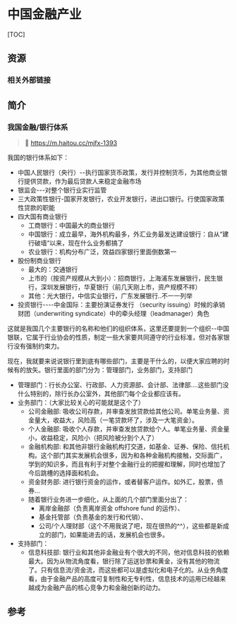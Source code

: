# 中国金融产业

[TOC]



## 资源
### 相关外部链接



## 简介

### 我国金融/银行体系
> 🔗 https://m.haitou.cc/mjfx-1393

我国的银行体系如下：
- 中国人民银行（央行）--执行国家货币政策，发行并控制货币，为其他商业银行提供贷款，作为最后贷款人来稳定金融市场
- 银监会---对整个银行业实行监管
- 三大政策性银行-国家开发银行，农业开发银行，进出口银行。行使国家政策性贷款的职能
- 四大国有商业银行
	- 工商银行：中国最大的商业银行
	- 中国银行：成立最早，海外机构最多，外汇业务最发达建设银行：自从“建行破墙“以来，现在什么业务都搞了
	- 农业银行：机构分布广泛，效益四家银行里面倒数第一
- 股份制商业银行
	- 最大的：交通银行
	- 上市的（按资产规模从大到小）：招商银行，上海浦东发展银行，民生银行，深圳发展银行，华夏银行（前几天刚上市，资产规模不祥）
	- 其他：光大银行，中信实业银行，广东发展银行..不一一列举
- 投资银行----中金国际：主要扮演证券发行 （security issuing）时候的承销财团（underwriting syndicate）中的牵头经理（leadmanager）角色

这就是我国几个主要银行的名称和他们的组织体系，这里还要提到一个组织--中国银联，它属于行业协会的性质，制定一些大家要共同遵守的行业标准，但对各家银行没有强制约束力。

现在，我就要来说说银行里到底有哪些部门，主要是干什么的，以便大家应聘的时候有的放矢。银行里面的部门分为：管理部门，业务部门，支持部门
- 管理部门：行长办公室、行政部、人力资源部、会计部、法律部….这些部门没什么特别的，除行长办公室外，其他部门每个企业都应该有。
- 业务部门：（大家比较关心的可能就是这个了）
	- 公司金融部: 吸收公司存款，并审查发放贷款给其他公司。单笔业务量、资金量大，收益大，风险高（一笔贷款坏了，涉及一大笔资金）。
	- 个人金融部: 吸收个人存款，并审查发放贷款给个人。单笔业务量、资金量小，收益稳定，风险小（把风险被分到个人了）
	- 金融机构部: 和其他非银行金融机构打交道，如基金、证券、保险、信托机构。这个部门其实发展机会很多，因为和各种金融机构接触，交际面广，学到的知识多，而且有利于对整个金融行业的把握和理解，同时也增加了今后跳槽的选择面和机会。
	- 资金财务部: 进行银行资金的运作，或者替客户运作。如外汇，股票，债券... 
	- 随着银行业务进一步细化，从上面的几个部门里面分出了：
		- 离岸金融部（负责离岸资金 offshore fund 的运作）、
		- 基金托管部（负责基金的发行和代销）、
		- 公司/个人理财部（这个不用我说了吧，现在很热的^^），这些都是新成立的部门，如果能进去的话，发展机会也很多。
- 支持部门：
	- 信息科技部: 银行业和其他非金融业有个很大的不同，他对信息科技的依赖最大。因为从物流角度看，银行除了运送钞票和黄金，没有其他的物流了。只有信息流/资金流，而这些都可以是虚拟化和电子化的。从业务角度看，由于金融产品的高度可复制性和无专利性，信息技术的运用已经越来越成为金融产品的核心竞争力和金融创新的动力。



## 参考
